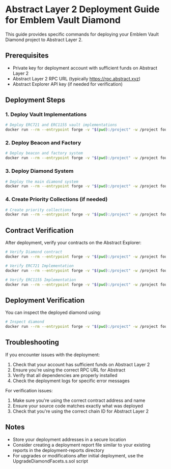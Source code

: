# Abstract Layer 2 Deployment Guide for Emblem Vault Diamond

This guide provides specific commands for deploying your Emblem Vault Diamond project to Abstract Layer 2.

## Prerequisites

- Private key for deployment account with sufficient funds on Abstract Layer 2
- Abstract Layer 2 RPC URL (typically https://rpc.abstract.xyz)
- Abstract Explorer API key (if needed for verification)

## Deployment Steps

### 1. Deploy Vault Implementations

```bash
# Deploy ERC721 and ERC1155 vault implementations
docker run --rm --entrypoint forge -v "$(pwd):/project" -w /project foundry-zksync script script/DeployVaultImplementations.s.sol --rpc-url https://rpc.abstract.xyz --private-key <PRIVATE_KEY> --broadcast
```

### 2. Deploy Beacon and Factory

```bash
# Deploy beacon and factory system
docker run --rm --entrypoint forge -v "$(pwd):/project" -w /project foundry-zksync script script/DeployBeaconAndFactory.s.sol --rpc-url https://rpc.abstract.xyz --private-key <PRIVATE_KEY> --broadcast
```

### 3. Deploy Diamond System

```bash
# Deploy the main diamond system
docker run --rm --entrypoint forge -v "$(pwd):/project" -w /project foundry-zksync script script/DeployDiamondSystem.s.sol --rpc-url https://rpc.abstract.xyz --private-key <PRIVATE_KEY> --broadcast
```

### 4. Create Priority Collections (if needed)

```bash
# Create priority collections
docker run --rm --entrypoint forge -v "$(pwd):/project" -w /project foundry-zksync script script/CreatePriorityCollections.s.sol --rpc-url https://rpc.abstract.xyz --private-key <PRIVATE_KEY> --broadcast
```

## Contract Verification

After deployment, verify your contracts on the Abstract Explorer:

```bash
# Verify Diamond contract
docker run --rm --entrypoint forge -v "$(pwd):/project" -w /project foundry-zksync verify-contract <DIAMOND_ADDRESS> EmblemVaultDiamond --chain-id <ABSTRACT_CHAIN_ID> --verifier-url https://explorer.abstract.xyz/api --etherscan-api-key <API_KEY>

# Verify ERC721 Implementation
docker run --rm --entrypoint forge -v "$(pwd):/project" -w /project foundry-zksync verify-contract <ERC721_IMPL_ADDRESS> ERC721VaultImplementation --chain-id <ABSTRACT_CHAIN_ID> --verifier-url https://explorer.abstract.xyz/api --etherscan-api-key <API_KEY>

# Verify ERC1155 Implementation
docker run --rm --entrypoint forge -v "$(pwd):/project" -w /project foundry-zksync verify-contract <ERC1155_IMPL_ADDRESS> ERC1155VaultImplementation --chain-id <ABSTRACT_CHAIN_ID> --verifier-url https://explorer.abstract.xyz/api --etherscan-api-key <API_KEY>
```

## Deployment Verification

You can inspect the deployed diamond using:

```bash
# Inspect diamond
docker run --rm --entrypoint forge -v "$(pwd):/project" -w /project foundry-zksync script script/InspectDiamondSimple.s.sol --rpc-url https://rpc.abstract.xyz
```

## Troubleshooting

If you encounter issues with the deployment:

1. Check that your account has sufficient funds on Abstract Layer 2
2. Ensure you're using the correct RPC URL for Abstract
3. Verify that all dependencies are properly installed
4. Check the deployment logs for specific error messages

For verification issues:

1. Make sure you're using the correct contract address and name
2. Ensure your source code matches exactly what was deployed
3. Check that you're using the correct chain ID for Abstract Layer 2

## Notes

- Store your deployment addresses in a secure location
- Consider creating a deployment report file similar to your existing reports in the deployment-reports directory
- For upgrades or modifications after initial deployment, use the UpgradeDiamondFacets.s.sol script
